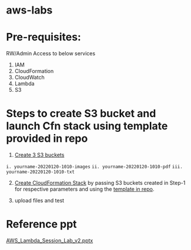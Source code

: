 # aws-labs

# Pre-requisites:

RW/Admin Access to below services

1. IAM 
2. CloudFormation
3. CloudWatch
4. Lambda
5. S3

# Steps to create S3 bucket and launch Cfn stack using template provided in repo
1. [Create 3 S3 buckets](https://docs.aws.amazon.com/quickstarts/latest/s3backup/step-1-create-bucket.html)

`i. yourname-20220120-1010-images`
`ii. yourname-20220120-1010-pdf`
`iii. yourname-20220120-1010-txt`

2. [Create CloudFormation Stack](https://docs.aws.amazon.com/AWSCloudFormation/latest/UserGuide/GettingStarted.Walkthrough.html) by passing S3 buckets created in Step-1 for respective parameters and using the [template in repo](https://github.com/lattechetan/aws-labs/blob/main/s3-upload-events-to-trigger-lambda.yml).

3. upload files and test

# Reference ppt
[AWS_Lambda_Session_Lab_v2.pptx](https://docs.google.com/presentation/d/1TvNAVBrAcH3WZ5Hx8xANgTnw0d2S7_Z1/edit?usp=sharing&ouid=106842660619150958702&rtpof=true&sd=true)
